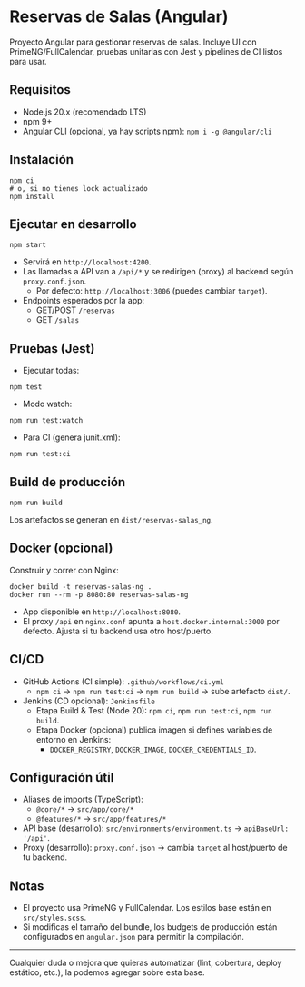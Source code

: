 # Reservas de Salas (Angular)

Proyecto Angular para gestionar reservas de salas. Incluye UI con PrimeNG/FullCalendar, pruebas unitarias con Jest y pipelines de CI listos para usar.

## Requisitos
- Node.js 20.x (recomendado LTS)
- npm 9+
- Angular CLI (opcional, ya hay scripts npm): `npm i -g @angular/cli`

## Instalación
```
npm ci
# o, si no tienes lock actualizado
npm install
```

## Ejecutar en desarrollo
```
npm start
```
- Servirá en `http://localhost:4200`.
- Las llamadas a API van a `/api/*` y se redirigen (proxy) al backend según `proxy.conf.json`.
  - Por defecto: `http://localhost:3006` (puedes cambiar `target`).
- Endpoints esperados por la app:
  - GET/POST `/reservas`
  - GET `/salas`

## Pruebas (Jest)
- Ejecutar todas:
```
npm test
```
- Modo watch:
```
npm run test:watch
```
- Para CI (genera junit.xml):
```
npm run test:ci
```

## Build de producción
```
npm run build
```
Los artefactos se generan en `dist/reservas-salas_ng`.

## Docker (opcional)
Construir y correr con Nginx:
```
docker build -t reservas-salas-ng .
docker run --rm -p 8080:80 reservas-salas-ng
```
- App disponible en `http://localhost:8080`.
- El proxy `/api` en `nginx.conf` apunta a `host.docker.internal:3000` por defecto. Ajusta si tu backend usa otro host/puerto.

## CI/CD
- GitHub Actions (CI simple): `.github/workflows/ci.yml`
  - `npm ci` → `npm run test:ci` → `npm run build` → sube artefacto `dist/`.
- Jenkins (CD opcional): `Jenkinsfile`
  - Etapa Build & Test (Node 20): `npm ci`, `npm run test:ci`, `npm run build`.
  - Etapa Docker (opcional) publica imagen si defines variables de entorno en Jenkins:
    - `DOCKER_REGISTRY`, `DOCKER_IMAGE`, `DOCKER_CREDENTIALS_ID`.

## Configuración útil
- Aliases de imports (TypeScript):
  - `@core/*` → `src/app/core/*`
  - `@features/*` → `src/app/features/*`
- API base (desarrollo): `src/environments/environment.ts` → `apiBaseUrl: '/api'`.
- Proxy (desarrollo): `proxy.conf.json` → cambia `target` al host/puerto de tu backend.

## Notas
- El proyecto usa PrimeNG y FullCalendar. Los estilos base están en `src/styles.scss`.
- Si modificas el tamaño del bundle, los budgets de producción están configurados en `angular.json` para permitir la compilación.

---
Cualquier duda o mejora que quieras automatizar (lint, cobertura, deploy estático, etc.), la podemos agregar sobre esta base.
